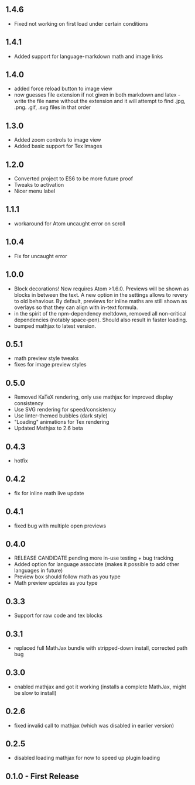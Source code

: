 ## 1.4.6
- Fixed not working on first load under certain conditions

## 1.4.1
- Added support for language-markdown math and image links

## 1.4.0
- added force reload button to image view
- now guesses file extension if not given in both markdown and latex - write the file name without the extension and it will attempt to find .jpg, .png. .gif, .svg files in that order

## 1.3.0
- Added zoom controls to image view
- Added basic support for Tex Images


## 1.2.0
- Converted project to ES6 to be more future proof
- Tweaks to activation
- Nicer menu label


## 1.1.1
- workaround for Atom uncaught error on scroll

## 1.0.4
- Fix for uncaught error

## 1.0.0
- Block decorations! Now requires Atom >1.6.0. Previews will be shown as blocks in between the text. A new option in the settings allows to revery to old behaviour. By default, previews for inline maths are still shown as overlays so that they can align with in-text formula.
- in the spirit of the npm-dependency meltdown, removed all non-critical dependencies (notably space-pen). Should also result in faster loading.
- bumped mathjax to latest version.

## 0.5.1
- math preview style tweaks
- fixes for image preview styles

## 0.5.0
- Removed KaTeX rendering, only use mathjax for improved display consistency
- Use SVG rendering for speed/consistency
- Use linter-themed bubbles (dark style)
- "Loading" animations for Tex rendering
- Updated Mathjax to 2.6 beta

## 0.4.3
- hotfix

## 0.4.2
- fix for inline math live update

## 0.4.1
- fixed bug with multiple open previews

## 0.4.0
- RELEASE CANDIDATE pending more in-use testing + bug tracking
- Added option for language associate (makes it possible to add other languages in future)
- Preview box should follow math as you type
- Math preview updates as you type

## 0.3.3
- Support for raw code and tex blocks

## 0.3.1
- replaced full MathJax bundle with stripped-down install, corrected path bug

## 0.3.0
- enabled mathjax and got it working (installs a complete MathJax, might be slow to install)


## 0.2.6
- fixed invalid call to mathjax (which was disabled in earlier version)

## 0.2.5
- disabled loading mathjax for now to speed up plugin loading

## 0.1.0 - First Release

